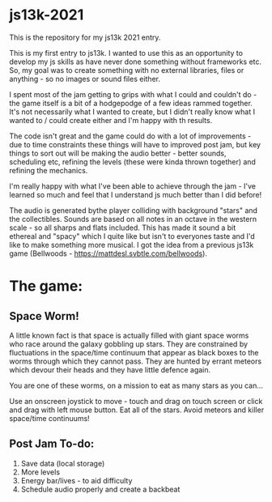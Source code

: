 # js13k-2021

This is the repository for my js13k 2021 entry.

This is my first entry to js13k. I wanted to use this as an opportunity to develop my js skills as have never done something without frameworks etc. So, my goal was to create something with no external libraries, files or anything - so no images or sound files either.

I spent most of the jam getting to grips with what I could and couldn't do - the game itself is a bit of a hodgepodge of a few ideas rammed together. It's not necessarily what I wanted to create, but I didn't really know what I wanted to / could create either and I'm happy with th results.

The code isn't great and the game could do with a lot of improvements - due to time constraints these things will have to improved post jam, but key things to sort out will be making the audio better - better sounds, scheduling etc, refining the levels (these were kinda thrown together) and refining the mechanics.

I'm really happy with what I've been able to achieve through the jam - I've learned so much and feel that I understand js much better than I did before!

The audio is generated bythe player colliding with background "stars" and the collectibles. Sounds are based on all notes in an octave in the western scale - so all sharps and flats included. This has made it sound a bit ethereal and "spacy" which I quite like but isn't to everyones taste and I'd like to make something more musical. I got the idea from a previous js13k game (Bellwoods - https://mattdesl.svbtle.com/bellwoods). 

# The game:

## Space Worm!

A little known fact is that space is actually filled with giant space worms who race around the galaxy gobbling up stars. They are constrained by fluctuations in the space/time continuum that appear as black boxes to the worms through which they cannot pass. They are hunted by errant meteors which devour their heads and they have little defence again.

You are one of these worms, on a mission to eat as many stars as you can...

Use an onscreen joystick to move - touch and drag on touch screen or click and drag with left mouse button. Eat all of the stars. Avoid meteors and killer space/time continuums!

## Post Jam To-do:
1. Save data (local storage)
2. More levels
3. Energy bar/lives - to aid difficulty
4. Schedule audio properly and create a backbeat

